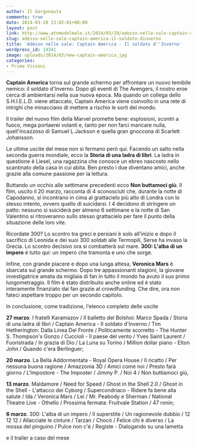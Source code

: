 ```yaml
---
author: Il Gorgonauta
comments: true
date: 2014-03-28 23:02:01+00:00
layout: post
link: http://www.atomodelmale.it/2014/03/29/adesso-nelle-sale-captain-america-il-soldato-dinverno/
slug: adesso-nelle-sale-captain-america-il-soldato-dinverno
title: 'Adesso nelle sale: Captain America - Il soldato d''Inverno'
wordpress_id: 14341
image: uploads/2014/03/new-captain-america.jpg
categories:
- Prime Visioni
---
```


**Captain America** torna sul grande schermo per affrontare un nuovo temibile nemico: il soldato d'Inverno. Dopo gli eventi di The Avengers, il nostro eroe cerca di ambientarsi nella sua nuova epoca. Ma quando un collega dello S.H.I.E.L.D. viene attaccato, Captain America viene coinvolto in una rete di intrighi che minacciano di mettere a rischio le sorti del mondo.

Il trailer del nuovo film della Marvel promette bene: esplosioni, scontri a fuoco, mega portaerei volanti e, tanto per non farci mancare nulla, quell'incazzoso di Samuel L.Jackson e quella gran gnoccona di Scarlett Johansson.

Le ultime uscite del mese non si fermano però qui. Facendo un salto nella seconda guerra mondiale, ecco la **Storia di una ladra di libri**. La ladra in questione è Liesel, una ragazzina che conosce un ebreo nascosto nello scantinato della casa in cui abita. Ben presto i due diventano amici, anche grazie alla comune passione per la lettura.

Buttando un occhio alle settimane precedenti ecco **Non buttamoci giù**. Il film, uscito il 20 marzo, racconta di 4 sconosciuti che, durante la notte di Capodanno, si incontrano in cima al grattacielo più alto di Londra con lo stesso intento, ovvero quello di suicidarsi. I 4 decidono di stringere un patto: nessuno si suiciderà per almeno 6 settimane e la notte di San Valentino si ritroveranno sullo stesso grattacielo per fare il punto della situazione delle loro vite.

Ricordate 300? Lo scontro tra greci e persiani è solo all'inizio e dopo il sacrifico di Leonida e dei suoi 300 soldati alle Termopili, Serse ha invaso la Grecia. Lo scontro decisivo ora si combatterà sul mare. **300: L'alba di un impero** é tutto qui: un impero che tramonta e uno che sorge.

Infine, con grande piacere e dopo una lunga attesa, **Veronica Mars** è sbarcata sul grande schermo. Dopo tre appassionanti stagioni, la giovane investigatrice amata da migliaia di fan in tutto il mondo ha avuto il suo primo lungometraggio. Il film è stato distribuito anche online ed è stato interamente finanziato dai fan grazie al crowdfunding. Che dire, ora non fateci aspettare troppo per un secondo capitolo.

In conclusione, come tradizione, l'elenco completo delle uscite

**27 marzo**. I fratelli Karamazov / Il balletto del Bolshoi: Marco Spada / Storia di una ladra di libri / Captain America - Il soldato d'Inverno / Tim Hetherington: Dalla Linea Del Fronte / Politicamente scorretto - The Hunter S. Thompson's Gonzo / Cuccioli - Il paese del vento / Yves Saint Laurent / Fuoristrada / In grazia di Dio / La Luna su Torino / Million dollar piano - Elton John / Quando c'era Berlinguer;

**20 marzo**. La Bella Addormentata - Royal Opera House / Il ricatto / Per nessuna buona ragione / Amazzonia 3D / Amici come noi / Presto farà giorno / L'Impostore - The Imposter / Jimmy P. / Noi 4 / Non buttiamoci giù,

**13 marzo**. Maldamore / Need for Speed / Ghost in the Shell 2.0 / Ghost in the Shell - L'attacco dei Cyborg / Supercondriaco - Ridere fa bene alla salute / Ida / Veronica Mars / Lei / Mr. Peabody e Sherman / National Theatre Live - Othello / Prossima fermata: Fruitvale Station / 47 ronin;

**6 marzo**. 300: L'alba di un impero / Il superstite / Un ragionevole dubbio / 12 12 12 / Allacciate le cinture / Tarzan / Chocò / Felice chi è diverso / La mossa del pinguino / Pulce non c'é / Registe - Dialogando su una lametta

e il trailer a caso del mese

